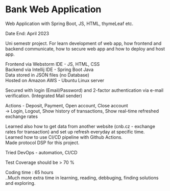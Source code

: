 # Bank Web Application

Web Application with Spring Boot, JS, HTML, thymeLeaf etc.

Date End: April 2023

Uni semestr project. For learn development of web app, how frontend and backend communicate, how to secure web app and how to deploy and host app.

Frontend via Webstorm IDE - JS, HTML, CSS </br>
Backend via Intellij IDE - Spring Boot Java </br>
Data stored in JSON files (no Database) </br>
Hosted on Amazon AWS - Ubuntu Linux server </br>

Secured with login (Email/Password) and 2-factor authentication via e-mail verification. (Integrated Mail sender)

Actions - Deposit, Payment, Open account, Close account </br>
-> Login, Logout, Show history of transactions, Show real-time refreshed exchange rates

Learned also how to get data from another website (cnb.cz - exchange rates for transaction) and set up refresh everyday at specific time. </br>
Learned how to use CI/CD pipeline with Github Actions. </br>
Made protocol DSP for this project. </br>

Tried DevOps - automation, CI/CD

Test Coverage should be > 70 %

Coding time : 65 hours </br>
 ..Much more extra time in learning, reading, debbuging, finding solutions and exploring.
